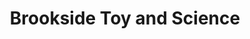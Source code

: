---
title: "Brookside Toy and Science"
url: /kansas-city/brookside-toy-and-science/
shop: Spielzeug
---